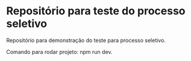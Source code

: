 # Repositório para teste do processo seletivo
Repositório para demonstração do teste para processo seletivo.


Comando para rodar projeto: npm run dev.
